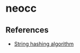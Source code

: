 
# neocc

## References

- [String hashing algorithm](https://cp-algorithms.com/string/string-hashing.html)

